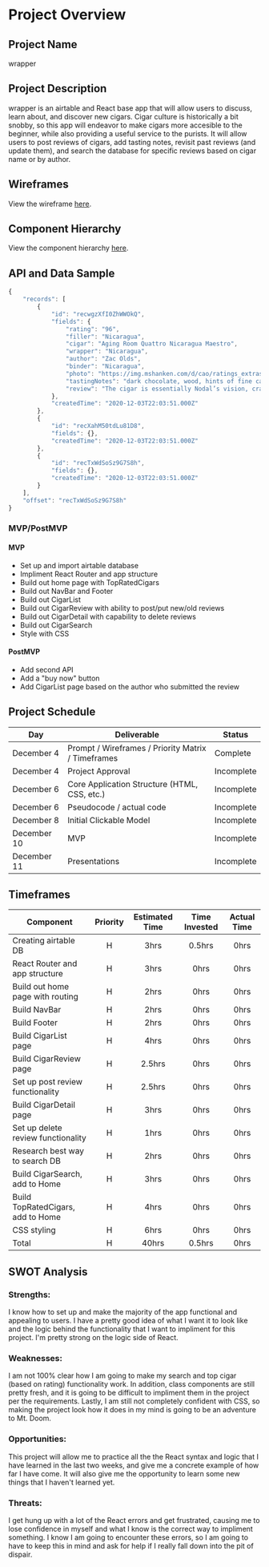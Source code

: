 # Project Overview

## Project Name

wrapper

## Project Description

wrapper is an airtable and React base app that will allow users to discuss, learn about, and discover new cigars. Cigar culture is historically a bit snobby, so this app will endeavor to make cigars more accesible to the beginner, while also providing a useful service to the purists. It will allow users to post reviews of cigars, add tasting notes, revisit past reviews (and update them), and search the database for specific reviews based on cigar name or by author.

## Wireframes

View the wireframe [here](https://user-images.githubusercontent.com/74211758/101119369-cde84680-35b0-11eb-968a-daf3d49e3857.jpg).

## Component Hierarchy

View the component hierarchy [here](https://user-images.githubusercontent.com/74211758/101182099-467fef00-3613-11eb-8ec7-b7aaaf9b95d9.jpg).

## API and Data Sample

```javascript
{
    "records": [
        {
            "id": "recwgzXfI0ZhWWOkQ",
            "fields": {
                "rating": "96",
                "filler": "Nicaragua",
                "cigar": "Aging Room Quattro Nicaragua Maestro",
                "wrapper": "Nicaragua",
                "author": "Zac Olds",
                "binder": "Nicaragua",
                "photo": "https://img.mshanken.com/d/cao/ratings_extras/cigars/21073-H.jpg",
                "tastingNotes": "dark chocolate, wood, hints of fine caramel, toasted almonds",
                "review": "The cigar is essentially Nodal’s vision, crafted by Fernandez with his distinct tobacco and signature factory style. Every last leaf in this blend is ..."
            },
            "createdTime": "2020-12-03T22:03:51.000Z"
        },
        {
            "id": "recXahM50tdLu81D8",
            "fields": {},
            "createdTime": "2020-12-03T22:03:51.000Z"
        },
        {
            "id": "recTxWdSoSz9G7S8h",
            "fields": {},
            "createdTime": "2020-12-03T22:03:51.000Z"
        }
    ],
    "offset": "recTxWdSoSz9G7S8h"
}
```

### MVP/PostMVP

#### MVP

- Set up and import airtable database
- Impliment React Router and app structure
- Build out home page with TopRatedCigars
- Build out NavBar and Footer
- Build out CigarList
- Build out CigarReview with ability to post/put new/old reviews
- Build out CigarDetail with capability to delete reviews
- Build out CigarSearch
- Style with CSS

#### PostMVP

- Add second API
- Add a "buy now" button
- Add CigarList page based on the author who submitted the review

## Project Schedule

| Day         | Deliverable                                        | Status     |
| ----------- | -------------------------------------------------- | ---------- |
| December 4  | Prompt / Wireframes / Priority Matrix / Timeframes | Complete   |
| December 4  | Project Approval                                   | Incomplete |
| December 6  | Core Application Structure (HTML, CSS, etc.)       | Incomplete |
| December 6  | Pseudocode / actual code                           | Incomplete |
| December 8  | Initial Clickable Model                            | Incomplete |
| December 10 | MVP                                                | Incomplete |
| December 11 | Presentations                                      | Incomplete |

## Timeframes

| Component                          | Priority | Estimated Time | Time Invested | Actual Time |
| ---------------------------------- | :------: | :------------: | :-----------: | :---------: |
| Creating airtable DB               |    H     |      3hrs      |    0.5hrs     |    0hrs     |
| React Router and app structure     |    H     |      3hrs      |     0hrs      |    0hrs     |
| Build out home page with routing   |    H     |      2hrs      |     0hrs      |    0hrs     |
| Build NavBar                       |    H     |      2hrs      |     0hrs      |    0hrs     |
| Build Footer                       |    H     |      2hrs      |     0hrs      |    0hrs     |
| Build CigarList page               |    H     |      4hrs      |     0hrs      |    0hrs     |
| Build CigarReview page             |    H     |     2.5hrs     |     0hrs      |    0hrs     |
| Set up post review functionality   |    H     |     2.5hrs     |     0hrs      |    0hrs     |
| Build CigarDetail page             |    H     |      3hrs      |     0hrs      |    0hrs     |
| Set up delete review functionality |    H     |      1hrs      |     0hrs      |    0hrs     |
| Research best way to search DB     |    H     |      2hrs      |     0hrs      |    0hrs     |
| Build CigarSearch, add to Home     |    H     |      3hrs      |     0hrs      |    0hrs     |
| Build TopRatedCigars, add to Home  |    H     |      4hrs      |     0hrs      |    0hrs     |
| CSS styling                        |    H     |      6hrs      |     0hrs      |    0hrs     |
| Total                              |    H     |     40hrs      |    0.5hrs     |    0hrs     |

## SWOT Analysis

### Strengths:

I know how to set up and make the majority of the app functional and appealing to users. I have a pretty good idea of what I want it to look like and the logic behind the functionality that I want to impliment for this project. I'm pretty strong on the logic side of React.

### Weaknesses:

I am not 100% clear how I am going to make my search and top cigar (based on rating) functionality work. In addition, class components are still pretty fresh, and it is going to be difficult to impliment them in the project per the requirements. Lastly, I am still not completely confident with CSS, so making the project look how it does in my mind is going to be an adventure to Mt. Doom.

### Opportunities:

This project will allow me to practice all the the React syntax and logic that I have learned in the last two weeks, and give me a concrete example of how far I have come. It will also give me the opportunity to learn some new things that I haven't learned yet.

### Threats:

I get hung up with a lot of the React errors and get frustrated, causing me to lose confidence in myself and what I know is the correct way to impliment something. I know I am going to encounter these errors, so I am going to have to keep this in mind and ask for help if I really fall down into the pit of dispair.
